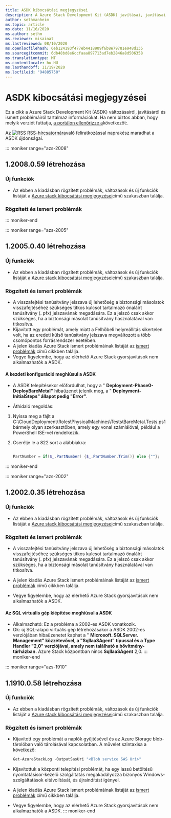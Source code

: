```yaml
---
title: ASDK kibocsátási megjegyzései
description: A Azure Stack Development Kit (ASDK) javításai, javításai és ismert problémái.
author: sethmanheim
ms.topic: article
ms.date: 11/16/2020
ms.author: sethm
ms.reviewer: misainat
ms.lastreviewed: 08/10/2020
ms.openlocfilehash: 6eb124193f477eb4418909f6b8e79781e948d135
ms.sourcegitcommit: 6db48bd8e6ccfaaa897713ad7eb2846a8d506358
ms.translationtype: MT
ms.contentlocale: hu-HU
ms.lasthandoff: 11/19/2020
ms.locfileid: "94885750"
---
```

# <a name="asdk-release-notes"></a>ASDK kibocsátási megjegyzései

Ez a cikk a Azure Stack Development Kit (ASDK) változásairól, javításáról és ismert problémáiról tartalmaz információkat. Ha nem biztos abban, hogy melyik verziót futtatja, [a portálon ellenőrizze a](../operator/azure-stack-updates.md)következőt:.

Az ![ RSS ](./media/asdk-release-notes/feed-icon-14x14.png) [RSS-hírcsatornára](https://aka.ms/asdkrss)való feliratkozással naprakész maradhat a ASDK újdonságai.

::: moniker range="azs-2008"
## <a name="build-12008059"></a>1.2008.0.59 létrehozása

### <a name="new-features"></a>Új funkciók

- Az ebben a kiadásban rögzített problémák, változások és új funkciók listáját a [Azure stack kibocsátási megjegyzései](../operator/release-notes.md)című szakaszban találja.

### <a name="fixed-and-known-issues"></a>Rögzített és ismert problémák

::: moniker-end

::: moniker range="azs-2005"
## <a name="build-12005040"></a>1.2005.0.40 létrehozása

### <a name="new-features"></a>Új funkciók

- Az ebben a kiadásban rögzített problémák, változások és új funkciók listáját a [Azure stack kibocsátási megjegyzései](../operator/release-notes.md)című szakaszban találja.

### <a name="fixed-and-known-issues"></a>Rögzített és ismert problémák

- A visszafejtési tanúsítvány jelszava új lehetőség a biztonsági másolatok visszafejtéséhez szükséges titkos kulcsot tartalmazó önaláírt tanúsítvány (. pfx) jelszavának megadására. Ez a jelszó csak akkor szükséges, ha a biztonsági másolat tanúsítvány használatával van titkosítva.
- Kijavított egy problémát, amely miatt a Felhőbeli helyreállítás sikertelen volt, ha az eredeti külső tanúsítvány jelszava megváltozott a több csomópontos forrásrendszer esetében. 
- A jelen kiadás Azure Stack ismert problémáinak listáját az [ismert problémák](../operator/known-issues.md) című cikkben találja.
- Vegye figyelembe, hogy az elérhető Azure Stack gyorsjavítások nem alkalmazhatók a ASDK.

#### <a name="initial-configuration-fails-in-asdk"></a>A kezdeti konfiguráció meghiúsul a ASDK

- A ASDK telepítésekor előfordulhat, hogy a " **Deployment-Phase0-DeployBareMetal"** hibaüzenet jelenik meg, a " **Deployment-InitialSteps" állapot pedig "Error"**.

- Áthidaló megoldás:

1. Nyissa meg a fájlt a C:\CloudDeployment\Roles\PhysicalMachines\Tests\BareMetal.Tests.ps1 bármely olyan szerkesztőben, amely egy vonal számlálóval, például a PowerShell ISE-vel rendelkezik.

2. Cserélje le a 822 sort a alábbiakra:

   ```powershell

   PartNumber = if($_.PartNumber) {$_.PartNumber.Trim()} else {""};

   ```  
::: moniker-end

::: moniker range="azs-2002"
## <a name="build-12002035"></a>1.2002.0.35 létrehozása

### <a name="new-features"></a>Új funkciók

- Az ebben a kiadásban rögzített problémák, változások és új funkciók listáját a [Azure stack kibocsátási megjegyzései](../operator/release-notes.md)című szakaszban találja.

### <a name="fixed-and-known-issues"></a>Rögzített és ismert problémák

- A visszafejtési tanúsítvány jelszava új lehetőség a biztonsági másolatok visszafejtéséhez szükséges titkos kulcsot tartalmazó önaláírt tanúsítvány (. pfx) jelszavának megadására. Ez a jelszó csak akkor szükséges, ha a biztonsági másolat tanúsítvány használatával van titkosítva.

- A jelen kiadás Azure Stack ismert problémáinak listáját az [ismert problémák](../operator/known-issues.md) című cikkben találja.

- Vegye figyelembe, hogy az elérhető Azure Stack gyorsjavítások nem alkalmazhatók a ASDK.

#### <a name="sql-vm-provision-fails-in-asdk"></a>Az SQL virtuális gép kiépítése meghiúsul a ASDK

- Alkalmazható: Ez a probléma a 2002-es ASDK vonatkozik.
- Ok: új SQL-alapú virtuális gép létrehozásakor a ASDK 2002-es verziójában hibaüzenetet kaphat a " **Microsoft. SQLServer. Management" közzétevővel, a "SqlIaaSAgent" típussal és a Type Handler "2,0" verziójával, amely nem található a bővítmény-tárházban.** Azure Stack központban nincs **SqlIaaSAgent** 2,0.
::: moniker-end

::: moniker range="azs-1910"
## <a name="build-11910058"></a>1.1910.0.58 létrehozása

### <a name="new-features"></a>Új funkciók

- Az ebben a kiadásban rögzített problémák, változások és új funkciók listáját a [Azure stack kibocsátási megjegyzései](../operator/release-notes.md)című szakaszban találja.

### <a name="fixed-and-known-issues"></a>Rögzített és ismert problémák

- Kijavított egy problémát a naplók gyűjtésével és az Azure Storage blob-tárolóban való tárolásával kapcsolatban. A művelet szintaxisa a következő:

  ```powershell
  Get-AzureStackLog -OutputSasUri "<Blob service SAS Uri>"
  ``` 

- Kijavítottuk a központi telepítési problémát, ha egy lassú betöltésű nyomtatásisor-kezelő szolgáltatás megakadályozza bizonyos Windows-szolgáltatások eltávolítását, és újraindítást igényel.
- A jelen kiadás Azure Stack ismert problémáinak listáját az [ismert problémák](../operator/known-issues.md) című cikkben találja.
- Vegye figyelembe, hogy az elérhető Azure Stack gyorsjavítások nem alkalmazhatók a ASDK.
::: moniker-end
